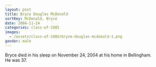 ```yaml
---
layout: post
title: Bryce Douglas McDonald
sortKey: McDonald, Bryce
date: 2004-11-24
categories: class-of-1985
images:
  - /assets/class-of-1985/bryce-douglas-mcdonald-1.png
gender: male
---
```

Bryce died in his sleep on November 24, 2004 at his home in Bellingham. He was 37.
